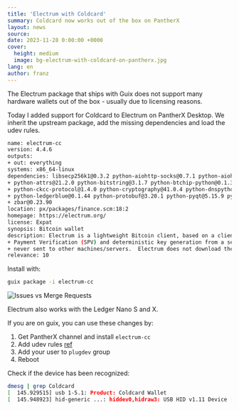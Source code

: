 ```yaml
---
title: 'Electrum with Coldcard'
summary: Coldcard now works out of the box on PantherX
layout: news
source:
date: 2023-11-28 0:00:00 +0000
cover:
  height: medium
  image: bg-electrum-with-coldcard-on-pantherx.jpg
lang: en
author: franz
---
```


The Electrum package that ships with Guix does not support many hardware wallets out of the box - usually due to licensing reasons.

Today I added support for Coldcard to Electrum on PantherX Desktop.
We inherit the upstream package, add the missing dependencies and load the udev rules.

```bash
name: electrum-cc
version: 4.4.6
outputs:
+ out: everything
systems: x86_64-linux
dependencies: libsecp256k1@0.3.2 python-aiohttp-socks@0.7.1 python-aiohttp@3.8.4 python-aiorpcx@0.22.1
+ python-attrs@21.2.0 python-bitstring@3.1.7 python-btchip-python@0.1.32 python-certifi@2022.6.15
+ python-ckcc-protocol@1.4.0 python-cryptography@41.0.4 python-dnspython@2.1.0 python-hidapi@0.7.99.post21
+ python-ledgerblue@0.1.44 python-protobuf@3.20.1 python-pyqt@5.15.9 python-qdarkstyle@2.8.1 python-qrcode@7.3.1
+ zbar@0.23.90
location: px/packages/finance.scm:18:2
homepage: https://electrum.org/
license: Expat
synopsis: Bitcoin wallet
description: Electrum is a lightweight Bitcoin client, based on a client-server protocol.  It supports Simple
+ Payment Verification (SPV) and deterministic key generation from a seed.  Your secret keys are encrypted and are
+ never sent to other machines/servers.  Electrum does not download the Bitcoin blockchain.
relevance: 10
```

Install with:

```bash
guix package -i electrum-cc
```

![Issues vs Merge Requests](/assets/images/news/electrum-with-coldcard-on-pantherx.png)

Electrum also works with the Ledger Nano S and X.

If you are on guix, you can use these changes by:

1. Get PantherX channel and install `electrum-cc`
2. Add udev rules [ref](https://github.com/Coldcard/ckcc-protocol/blob/master/51-coinkite.rules)
3. Add your user to `plugdev` group
4. Reboot

Check if the device has been recognized:

```bash
dmesg | grep Coldcard
[  145.929515] usb 1-5.1: Product: Coldcard Wallet
[  145.948923] hid-generic ...: hiddev0,hidraw3: USB HID v1.11 Device [Coinkite Coldcard Wallet] on usb-0000:00:14.0-5.1/input3
```
